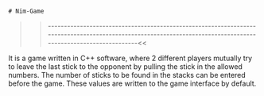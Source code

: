                                                                           # Nim-Game
>>--------------------------------------------------------------------------------------------------------------------------------------------------------------<<

It is a game written in C++ software, where 2 different players mutually try to leave the last stick to the opponent by pulling the stick in the allowed numbers.
The number of sticks to be found in the stacks can be entered before the game. These values are written to the game interface by default.
